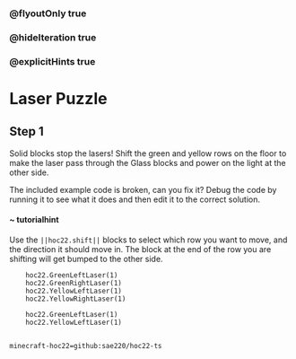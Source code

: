 ### @flyoutOnly true
### @hideIteration true
### @explicitHints true


# Laser Puzzle

## Step 1
Solid blocks stop the lasers! Shift the green and yellow rows on the floor to make the laser pass through the Glass blocks and power on the light at the other side. 

The included example code is broken, can you fix it? Debug the code by running it to see what it does and then edit it to the correct solution.

#### ~ tutorialhint 
Use the ``||hoc22.shift||`` blocks to select which row you want to move, and the direction it should move in. The block at the end of the row you are shifting will get bumped to the other side.



```ghost
    hoc22.GreenLeftLaser(1)
    hoc22.GreenRightLaser(1)
    hoc22.YellowLeftLaser(1)
    hoc22.YellowRightLaser(1)
```
```template
    hoc22.GreenLeftLaser(1)
    hoc22.YellowLeftLaser(1)
      
```
```package
minecraft-hoc22=github:sae220/hoc22-ts
```